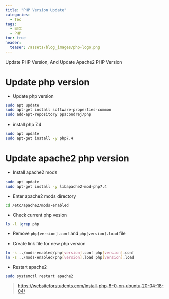 ```yaml
---
title: "PHP Version Update"
categories:
  - Tec
tags:
  - 网盘
  - PHP
toc: true
header:
  teaser: /assets/blog_images/php-logo.png
---
```

Update PHP Version, And Update Apache2 PHP Version

# Update php version

- Update php version
```sh
sudo apt update
sudo apt-get install software-properties-common
sudo add-apt-repository ppa:ondrej/php
```

- install php 7.4
```sh
sudo apt update
sudo apt-get install -y php7.4
```

# Update apache2 php version

- Install apache2 mods
```sh
sudo apt update
sudo apt-get install -y libapache2-mod-php7.4
```

- Enter apache2 mods directory
```sh
cd /etc/apache2/mods-enabled
```

- Check current php vesion
```sh
ls -l |grep php
```

- Remove `php[version].conf` and `php[version].load` file

- Create link file for new php version
```sh
ln -s ../mods-enabled/php[version].conf php[version].conf 
ln -s ../mods-enabled/php[version].load php[version].load 
```

- Restart apache2
```sh
sudo systemctl restart apache2
```


> <https://websiteforstudents.com/install-php-8-0-on-ubuntu-20-04-18-04/>